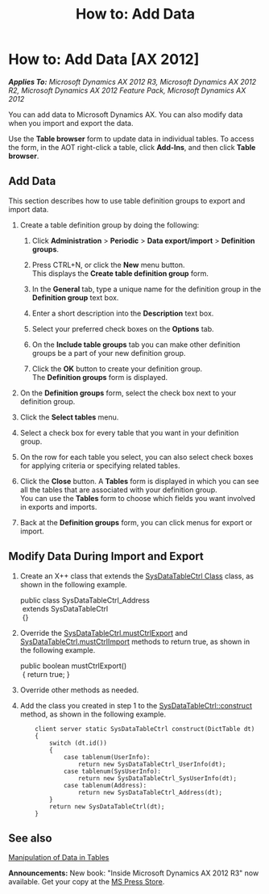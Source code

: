 ﻿---
title: 'How to: Add Data'
TOCTitle: 'How to: Add Data'
ms:assetid: bc16ccf4-7f25-434a-9966-16faf88b7315
ms:mtpsurl: https://msdn.microsoft.com/en-us/library/Aa861546(v=AX.60)
ms:contentKeyID: 35249975
ms.date: 05/18/2015
mtps_version: v=AX.60
---

# How to: Add Data [AX 2012]


_**Applies To:** Microsoft Dynamics AX 2012 R3, Microsoft Dynamics AX 2012 R2, Microsoft Dynamics AX 2012 Feature Pack, Microsoft Dynamics AX 2012_

You can add data to Microsoft Dynamics AX. You can also modify data when you import and export the data.

Use the **Table browser** form to update data in individual tables. To access the form, in the AOT right-click a table, click **Add-Ins**, and then click **Table browser**.

## Add Data

This section describes how to use table definition groups to export and import data.

1.  Create a table definition group by doing the following:
    
    1.  Click **Administration** \> **Periodic** \> **Data export/import** \> **Definition groups**.
    
    2.  Press CTRL+N, or click the **New** menu button.  
        This displays the **Create table definition group** form.
    
    3.  In the **General** tab, type a unique name for the definition group in the **Definition group** text box.
    
    4.  Enter a short description into the **Description** text box.
    
    5.  Select your preferred check boxes on the **Options** tab.
    
    6.  On the **Include table groups** tab you can make other definition groups be a part of your new definition group.
    
    7.  Click the **OK** button to create your definition group.  
        The **Definition groups** form is displayed.

2.  On the **Definition groups** form, select the check box next to your definition group.

3.  Click the **Select tables** menu.

4.  Select a check box for every table that you want in your definition group.

5.  On the row for each table you select, you can also select check boxes for applying criteria or specifying related tables.

6.  Click the **Close** button. A **Tables** form is displayed in which you can see all the tables that are associated with your definition group.  
    You can use the **Tables** form to choose which fields you want involved in exports and imports.

7.  Back at the **Definition groups** form, you can click menus for export or import.

## Modify Data During Import and Export

1.  Create an X++ class that extends the [SysDataTableCtrl Class](https://msdn.microsoft.com/en-us/library/gg925945\(v=ax.60\)) class, as shown in the following example.
    
    public class SysDataTableCtrl\_Address   
     extends SysDataTableCtrl   
     {}

2.  Override the [SysDataTableCtrl.mustCtrlExport](https://msdn.microsoft.com/en-us/library/gg925946\(v=ax.60\)) and [SysDataTableCtrl.mustCtrlImport](https://msdn.microsoft.com/en-us/library/gg925947\(v=ax.60\)) methods to return true, as shown in the following example.
    
    public boolean mustCtrlExport()   
     { return true; }

3.  Override other methods as needed.

4.  Add the class you created in step 1 to the [SysDataTableCtrl::construct](https://msdn.microsoft.com/en-us/library/gg925940\(v=ax.60\)) method, as shown in the following example.
    ```X++  
        client server static SysDataTableCtrl construct(DictTable dt)
        {
            switch (dt.id())
            {
                case tablenum(UserInfo):
                    return new SysDataTableCtrl_UserInfo(dt);
                case tablenum(SysUserInfo):
                    return new SysDataTableCtrl_SysUserInfo(dt);
                case tablenum(Address):
                    return new SysDataTableCtrl_Address(dt);
            }
            return new SysDataTableCtrl(dt);
        }
    ```
## See also

[Manipulation of Data in Tables](manipulation-of-data-in-tables.md)

  
**Announcements:** New book: "Inside Microsoft Dynamics AX 2012 R3" now available. Get your copy at the [MS Press Store](https://www.microsoftpressstore.com/store/inside-microsoft-dynamics-ax-2012-r3-9780735685109).

